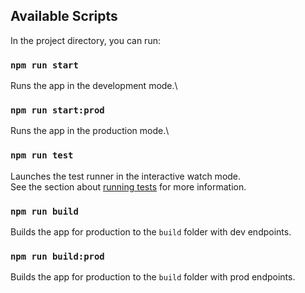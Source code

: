 ## Available Scripts

In the project directory, you can run:

### `npm run start`

Runs the app in the development mode.\

### `npm run start:prod`

Runs the app in the production mode.\

### `npm run test`

Launches the test runner in the interactive watch mode.\
See the section about [running tests](https://facebook.github.io/create-react-app/docs/running-tests) for more information.

### `npm run build`

Builds the app for production to the `build` folder with dev endpoints.

### `npm run build:prod`

Builds the app for production to the `build` folder with prod endpoints.
